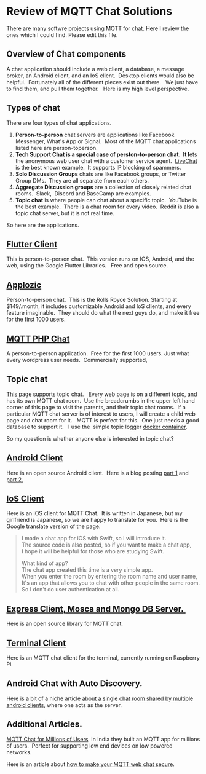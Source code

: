# Review of MQTT Chat Solutions

There are many softwre projects using MQTT for chat.  Here I review the ones which I could find.  Please edit this file. 
 
## Overview of Chat components

A chat application should include a web client, a database, a message broker, an Android client, and an IoS client.  Desktop clients would also be helpful.  Fortunately all of the different pieces exist out there.   We just have to find them, and pull them together.   Here is my high level perspective. 

## Types of chat

There are four types of chat applications. 

1.  **Person-to-person** chat servers are applications like Facebook Messenger, What's App or Signal.  Most of the MQTT chat applications listed here are person-toperson.
2.  **Tech Support Chat is a special case of perston-to-person chat.  It l**ets the anonymous web user chat with a customer service agent.  [LiveChat](http://LiveChat.com) is the best known example.  It supports IP blocking of spammers. 
3.  **Solo Discussion Groups** chats are like Facebook groups, or Twitter Group DMs.  They are all separate from each others. 
4.  **Aggregate Discussion groups** are a collection of closely related chat rooms.  Slack,  Discord and BaseCamp are examples.  
5.  **Topic chat** is where people can chat about a specific topic.  YouTube is the best example.  There is a chat room for every video.  Reddit is also a topic chat server, but it is not real time. 

So here are the applications. 

## [Flutter Client](https://github.com/realdiganta/hitup-messenger)

This is person-to-person chat.  This version runs on IOS, Android, and the web, using the Google Flutter Libraries.   Free and open source. 

## [Applozic](https://www.applozic.com/messaging-api-price.html)

Person-to-person chat.  This is the Rolls Royce Solution. Starting at $149/.month, it includes customizable Android and IoS clients, and every feature imaginable.  They should do what the next guys do, and make it free for the first 1000 users. 

## [MQTT PHP Chat](https://doc.mqtt-chat.com/mqttchat-sdks/setup-and-configuration)

A person-to-person application.  Free for the first 1000 users. Just what every wordpress user needs.  Commercially supported,   

## Topic chat

[This page](https://greenmaps.us/mqtt) supports topic chat.   Every web page is on a different topic, and has its own MQTT chat room.  Use the breadcrumbs in the upper left hand corner of this page to visit the parents, and their topic chat rooms.  If a particular MQTT chat server is of interest to users, I will create a child web page and chat room for it.   MQTT is perfect for this.  One just needs a good database to support it.   I use the  simple topic logger [docker container](https://hub.docker.com/r/pythonlinks/simple-topic-logger).    

So my question is whether anyone else is interested in topic chat?

## [Android Client](https://github.com/jawnpaul/Chatty)

Here is an open source Android client.  Here is a blog posting [part 1](https://medium.com/@jawnpaul) and [part 2.](https://blog.usejournal.com/creating-an-android-chat-app-using-mqtt-part-1-5e543e687380) 

## [IoS Client](https://qiita.com/fuku2014/items/2b8f76c6e60bc9ff14db)

Here is an iOS client for MQTT Chat.  It is written in Japanese, but my girlfriend is Japanese, so we are happy to translate for you.  Here is the Google translate version of the page. 

> I made a chat app for iOS with Swift, so I will introduce it.  
> The source code is also posted, so if you want to make a chat app,  
> I hope it will be helpful for those who are studying Swift.
> 
> What kind of app?  
> The chat app created this time is a very simple app.  
> When you enter the room by entering the room name and user name,  
> It's an app that allows you to chat with other people in the same room.  
> So I don't do user authentication at all.

## [Express Client, Mosca and Mongo DB Server. ](https://github.com/emmanueldg/mqtt-chat)

Here is an open source library for MQTT chat.  

## [Terminal Client](https://www.hackster.io/acellon/terminal-chat-client-8275a7?ref=explore&ref_id=recent___&offset=6)

Here is an MQTT chat client for the terminal, currently running on Raspberry Pi. 

## Android Chat with Auto Discovery. 

Here is a bit of a niche article [about a single chat room shared by multiple android clients](https://www.b4x.com/android/forum/threads/mqtt-chat-with-auto-discovery.75713/), where one acts as the server. 

## Additional Articles. 

[MQTT Chat for Millions of Users](https://medium.com/@rahulbhanushali/mqtt-for-real-time-apps-6e8934b0f818)  In India they built an MQTT app for millions of users.  Perfect for supporting low end devices on low powered networks. 

Here is an article about [how to make your MQTT web chat secure](https://ashleysheaff.com/creating-a-secure-mqtt-web-chat/).

